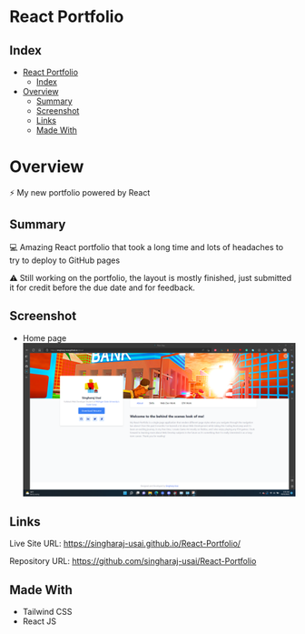 # React Portfolio

## Index
- [React Portfolio](#react-portfolio)
  - [Index](#index)
- [Overview](#overview)
  - [Summary](#summary)
  - [Screenshot](#screenshot)
  - [Links](#links)
  - [Made With](#made-with)

# Overview

⚡ My new portfolio powered by React

## Summary

💻 Amazing React portfolio that took a long time and lots of headaches to try to deploy to GitHub pages

⚠️ Still working on the portfolio, the layout is mostly finished, just submitted it for credit before the due date and for feedback.

## Screenshot
* Home page
![](./Screenshots/1.png)

## Links

Live Site URL: https://singharaj-usai.github.io/React-Portfolio/

Repository URL: https://github.com/singharaj-usai/React-Portfolio

## Made With

* Tailwind CSS
* React JS
